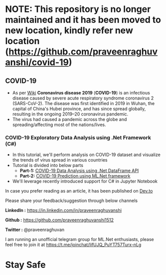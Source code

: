 # NOTE: This repository is no longer maintained and it has been moved to new location, kindly refer new location (https://github.com/praveenraghuvanshi/covid-19)

## COVID-19
- As per [Wiki](https://en.wikipedia.org/wiki/Coronavirus_disease_2019) **Coronavirus disease 2019** (**COVID-19**) is an infectious disease caused by severe acute respiratory syndrome coronavirus 2 (SARS-CoV-2). The disease was first identified in 2019 in Wuhan, the capital of China's Hubei province, and has since spread globally, resulting in the ongoing 2019–20 coronavirus pandemic.
- The virus had caused a pandemic across the globe and spreading/affecting most of the nations/lives. 

### COVID-19 Exploratory Data Analysis using .Net  Framework (C#)

- In this tutorial, we'll perform analysis on COVID-19 dataset and visualize the trends of virus spread in various countries
- Tutorial is divided into below parts
  - **Part-1:** [COVID-19 Data Analysis using .Net DataFrame API](https://github.com/praveenraghuvanshi1512/covid-19/tree/master/part-1)
  - **Part-2:** [COVID-19 Prediction using ML.Net framework](https://github.com/praveenraghuvanshi1512/covid-19/tree/master/part-2)
- We'll leverage recently introduced support for C# in Jupyter Notebook

In case you prefer reading as an article, it has been published on [Dev.to](https://dev.to/praveenraghuvanshi/covid-19-eda-and-prediction-using-net-dataframe-and-ml-net-c-introduction-nlb)

Please share your feedback/suggestion through below channels

**LinkedIn :** https://in.linkedin.com/in/praveenraghuvanshi

**Github :** https://github.com/praveenraghuvanshi1512

**Twitter :** @praveenraghuvan

I am running an unofficial telegram group for ML.Net enthusiasts, please feel free to join it at https://t.me/joinchat/IifUJQ_PuYT757Turx-nLg

# Stay Safe
